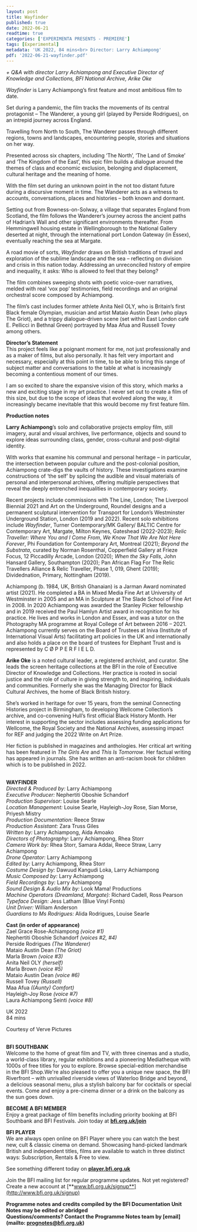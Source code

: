 ```yaml
---
layout: post
title: Wayfinder
published: true
date: 2022-06-21
readtime: true
categories: ['EXPERIMENTA PRESENTS - PREMIERE']
tags: [Experimental]
metadata: 'UK 2022, 84 mins<br> Director: Larry Achiampong'
pdf: '2022-06-21-wayfinder.pdf'
---
```


_+ Q&A with director Larry Achiampong and Executive Director of Knowledge and Collections, BFI National Archive, Arike Oke_

_Wayfinder_ is Larry Achiampong’s first feature and most ambitious film to date.

Set during a pandemic, the film tracks the movements of its central protagonist – The Wanderer, a young girl (played by Perside Rodrigues), on an intrepid journey across England.

Travelling from North to South, The Wanderer passes through different regions, towns and landscapes, encountering people, stories and situations on her way.

Presented across six chapters, including ‘The North’, ‘The Land of Smoke’ and ‘The Kingdom of the East’, this epic film builds a dialogue around the themes of class and economic exclusion, belonging and displacement, cultural heritage and the meaning of home.

With the film set during an unknown point in the not too distant future during a discursive moment in time. The Wanderer acts as a witness to accounts, conversations, places and histories – both known and dormant.

Setting out from Bowness-on-Solway, a village that separates England from Scotland, the film follows the Wanderer’s journey across the ancient paths of Hadrian’s Wall and other significant environments thereafter. From Hemmingwell housing estate in Wellingborough to the National Gallery deserted at night, through the international port London Gateway (in Essex), eventually reaching the sea at Margate.

A road movie of sorts, _Wayfinder_ draws on British traditions of travel and exploration of the sublime landscape and the sea – reflecting on division and crisis in this nation today. Addressing an unreconciled history of empire and inequality, it asks: Who is allowed to feel that they belong?

The film combines sweeping shots with poetic voice-over narratives, melded with real ‘vox pop’ testimonies, field recordings and an original orchestral score composed by Achiampong.

The film’s cast includes former athlete Anita Neil OLY, who is Britain’s first Black female Olympian, musician and artist Mataio Austin Dean (who plays  The Griot), and a trippy dialogue-driven scene (set within East London café  E. Pellicci in Bethnal Green) portrayed by Maa Afua and Russell Tovey  among others.

**Director’s Statement**  
This project feels like a poignant moment for me, not just professionally and as a maker of films, but also personally. It has felt very important and necessary, especially at this point in time, to be able to bring this range of subject matter and conversations to the table at what is increasingly becoming a contentious moment of our times.

I am so excited to share the expansive vision of this story, which marks a new and exciting stage in my art practice. I never set out to create a film of this size, but due to the scope of ideas that evolved along the way, it increasingly became inevitable that this would become my first feature film.

**Production notes**

**Larry Achiampong**’s solo and collaborative projects employ film, still imagery, aural and visual archives, live performance, objects and sound to explore ideas surrounding class, gender, cross-cultural and post-digital identity.

With works that examine his communal and personal heritage – in particular, the intersection between popular culture and the post-colonial position, Achiampong crate-digs the vaults of history. These investigations examine constructions of ‘the self’ by splicing the audible and visual materials of personal and interpersonal archives, offering multiple perspectives that reveal the deeply entrenched inequalities in contemporary society.

Recent projects include commissions with The Line, London; The Liverpool Biennial 2021 and Art on the Underground, Roundel designs and a permanent sculptural intervention for Transport for London’s Westminster Underground Station, London (2019 and 2022). Recent solo exhibitions include _Wayfinder_, Turner Contemporary/MK Gallery/ BALTIC Centre for Contemporary Art, Margate, Milton Keynes, Gateshead (2022-2023); _Relic Traveller: Where You and I Come From_, _We Know That We Are Not Here Forever_, Phi Foundation for Contemporary Art, Montreal (2021); _Beyond the Substrata_, curated by Norman Rosenthal, Copperfield Gallery at Frieze Focus, 12 Piccadilly Arcade, London (2020); _When the Sky Falls_, John Hansard Gallery, Southampton (2020); Pan African Flag For The Relic Travellers Alliance & Relic Traveller, Phase 1, 019, Ghent (2019); Dividednation, Primary, Nottingham (2019).

Achiampong (b. 1984, UK, British Ghanaian) is a Jarman Award nominated artist (2021). He completed a BA in Mixed Media Fine Art at University of Westminster in 2005 and an MA in Sculpture at The Slade School of Fine Art in 2008. In 2020 Achiampong was awarded the Stanley Picker fellowship and in 2019 received the Paul Hamlyn Artist award in recognition for his practice.  He lives and works in London and Essex, and was a tutor on the Photography MA programme at Royal College of Art between 2016 – 2021. Achiampong currently serves on the Board of Trustees at Iniva (Institute of International Visual Arts) facilitating art policies in the UK and internationally and also holds a place on the board of trustees for Elephant Trust and is represented by  C Ø P P E R F I E L D.

**Arike Oke** is a noted cultural leader, a registered archivist, and curator.  She leads the screen heritage collections at the BFI in the role of Executive Director of Knowledge and Collections. Her practice is rooted in social justice and the role of culture in giving strength to, and inspiring, individuals and communities. Formerly she was the Managing Director for Black Cultural Archives, the home of Black British history.

She’s worked in heritage for over 15 years, from the seminal Connecting Histories project in Birmingham, to developing Wellcome Collection’s archive, and co-convening Hull’s first official Black History Month. Her interest in supporting the sector includes assessing funding applications for Wellcome, the Royal Society and the National Archives, assessing impact for REF and judging the 2022 Write on Art Prize.

Her fiction is published in magazines and anthologies. Her critical art writing has been featured in _The Girls Are_ and _This Is Tomorrow_. Her factual writing has appeared in journals. She has written an anti-racism book for children which is to be published in 2022.
<br><br>

**WAYFINDER**<br>
_Directed & Produced by:_ Larry Achiampong<br>
_Executive Producer:_ Nephertiti Oboshie Schandorf<br>
_Production Supervisor:_ Louise Searle<br>
_Location Management:_ Louise Searle,  Hayleigh-Joy Rose, Sian Morse, Priyesh Mistry<br>
_Production Documentation:_ Reece Straw<br>
_Production Assistant:_ Zara Truss Giles<br>
_Written by:_ Larry Achiampong, Aida Amoako<br>
_Directors of Photography:_ Larry Achiampong,  Rhea Storr<br>
_Camera Work by:_ Rhea Storr, Samara Addai,  Reece Straw, Larry Achiampong<br>
_Drone Operator:_ Larry Achiampong<br>
_Edited by:_ Larry Achiampong, Rhea Storr<br>
_Costume Design by:_ Dawuud Kangudi Loka,  Larry Achiampong<br>
_Music Composed by:_ Larry Achiampong<br>
_Field Recordings by:_ Larry Achiampong<br>
_Sound Design & Audio Mix by:_  Look Mama! Productions<br>
_Machine Operators (Dreamland, Margate):_  Richard Cadell, Ross Pearson<br>
_Typeface Design:_ Jess Latham (Blue Vinyl Fonts)<br>
_Unit Driver:_ William Anderson<br>
_Guardians to Ms Rodrigues:_ Alida Rodrigues, Louise Searle<br>

**Cast (in order of appearance)**<br>
Zael Grace Rose-Achiampong _(voice #1)_<br>
Nephertiti Oboshie Schandorf _(voices #2, #4)_<br>
Perside Rodrigues _(The Wanderer)_<br>
Mataio Austin Dean _(The Griot)_<br>
Marla Brown _(voice #3)_<br>
Anita Neil OLY _(herself)_<br>
Marla Brown _(voice #5)_<br>
Mataio Austin Dean _(voice #6)_<br>
Russell Tovey _(Russell)_<br>
Maa Afua _((Aunty) Comfort)_<br>
Hayleigh-Joy Rose _(voice #7)_<br>
Laura Achiampong Seinti _(voice #8)_<br>

UK 2022<br>
84 mins

Courtesy of Verve Pictures<br>
<br>

**BFI SOUTHBANK**  
Welcome to the home of great film and TV, with three cinemas and a studio, a world-class library, regular exhibitions and a pioneering Mediatheque with 1000s of free titles for you to explore. Browse special-edition merchandise in the BFI Shop.We&#39;re also pleased to offer you a unique new space, the BFI Riverfront – with unrivalled riverside views of Waterloo Bridge and beyond, a delicious seasonal menu, plus a stylish balcony bar for cocktails or special events. Come and enjoy a pre-cinema dinner or a drink on the balcony as the sun goes down.  

**BECOME A BFI MEMBER**  
Enjoy a great package of film benefits including priority booking at BFI Southbank and BFI Festivals. Join today at [**bfi.org.uk/join**](http://www.bfi.org.uk/join)  

**BFI PLAYER**  
 We are always open online on BFI Player where you can watch the best new, cult &amp; classic cinema on demand. Showcasing hand-picked landmark British and independent titles, films are available to watch in three distinct ways: Subscription, Rentals &amp; Free to view.  

See something different today on [**player.bfi.org.uk**](https://player.bfi.org.uk)  

Join the BFI mailing list for regular programme updates. Not yet registered? Create a new account at [**www.bfi.org.uk/signup**](http://www.bfi.org.uk/signup)

**Programme notes and credits compiled by the BFI Documentation Unit  
Notes may be edited or abridged  
Questions/comments? Contact the Programme Notes team by [email](mailto: prognotes@bfi.org.uk)**

<!--stackedit_data:
eyJoaXN0b3J5IjpbMTcyNDU3OTQ4MF19
-->
